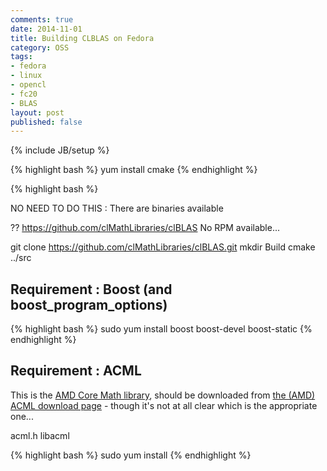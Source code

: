 ```yaml
---
comments: true
date: 2014-11-01
title: Building CLBLAS on Fedora
category: OSS
tags:
- fedora
- linux
- opencl
- fc20
- BLAS
layout: post
published: false
---
```

{% include JB/setup %}

{% highlight bash %}
yum install cmake
{% endhighlight %}

{% highlight bash %}

NO NEED TO DO THIS : There are binaries available



??
https://github.com/clMathLibraries/clBLAS
No RPM available...


git clone https://github.com/clMathLibraries/clBLAS.git
mkdir Build
cmake ../src

## Requirement : Boost (and boost_program_options)

{% highlight bash %}
sudo yum install boost boost-devel boost-static
{% endhighlight %}

## Requirement : ACML

This is the [AMD Core Math library](http://en.wikipedia.org/wiki/AMD_Core_Math_Library), should be downloaded from [the (AMD) ACML download page](http://developer.amd.com/tools-and-sdks/cpu-development/amd-core-math-library-acml/acml-downloads-resources/) - though it's not at all clear which is the appropriate one...


acml.h libacml

{% highlight bash %}
sudo yum install 
{% endhighlight %}
